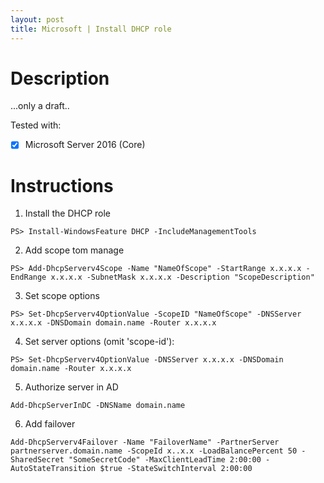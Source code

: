 ```yaml
---
layout: post
title: Microsoft | Install DHCP role
---
```


# Description
...only a draft..

Tested with:
- [x] Microsoft Server 2016 (Core)

# Instructions

1) Install the DHCP role
```
PS> Install-WindowsFeature DHCP -IncludeManagementTools
```
2) Add scope tom manage
```
PS> Add-DhcpServerv4Scope -Name "NameOfScope" -StartRange x.x.x.x -EndRange x.x.x.x -SubnetMask x.x.x.x -Description "ScopeDescription"
```
3) Set scope options
```
PS> Set-DhcpServerv4OptionValue -ScopeID "NameOfScope" -DNSServer x.x.x.x -DNSDomain domain.name -Router x.x.x.x
```
4) Set server options (omit 'scope-id'):
```
PS> Set-DhcpServerv4OptionValue -DNSServer x.x.x.x -DNSDomain domain.name -Router x.x.x.x
```
5) Authorize server in AD
```
Add-DhcpServerInDC -DNSName domain.name
```
6) Add failover
```
Add-DhcpServerv4Failover -Name "FailoverName" -PartnerServer partnerserver.domain.name -ScopeId x..x.x -LoadBalancePercent 50 -SharedSecret "SomeSecretCode" -MaxClientLeadTime 2:00:00 -AutoStateTransition $true -StateSwitchInterval 2:00:00
```
